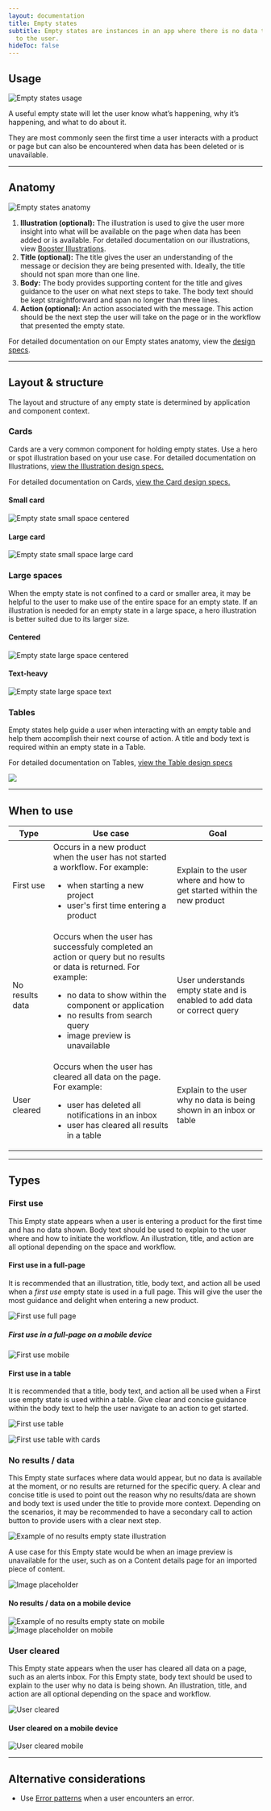 ```yaml
---
layout: documentation
title: Empty states
subtitle: Empty states are instances in an app where there is no data to display
  to the user.
hideToc: false
---
```

## Usage

![Empty states usage](/images/emptystate_usage.svg)

A useful empty state will let the user know what’s happening, why it’s happening, and what to do about it.

They are most commonly seen the first time a user interacts with a product or page but can also be encountered when data has been deleted or is unavailable.

- - -

## Anatomy

![Empty states anatomy](/images/emptystate_anatomy.svg)

1. **Illustration (optional):** The illustration is used to give the user more insight into what will be available on the page when data has been added or is available. For detailed documentation on our illustrations, view [Booster Illustrations](/design-system/visuals/illustrations/ "/design-system/visuals/illustrations/").
2. **Title (optional):** The title gives the user an understanding of the message or decision they are being presented with. Ideally, the title should not span more than one line.
3. **Body:** The body provides supporting content for the title and gives guidance to the user on what next steps to take. The body text should be kept straightforward and span no longer than three lines.
4. **Action (optional):** An action associated with the message. This action should be the next step the user will take on the page or in the workflow that presented the empty state.

For detailed documentation on our Empty states anatomy, view the [design specs](https://xd.adobe.com/view/5e09fa17-96a4-4d37-9a20-669a0766e386-0b5a/).

- - -

## Layout & structure

The layout and structure of any empty state is determined by application and component context.

<docs-spacer size="small"></docs-spacer>

### Cards

Cards are a very common component for holding empty states. Use a hero or spot illustration based on your use case. For detailed documentation on Illustrations, [view the Illustration design specs.](design-system/visuals/illustrations/ "/design-system/visuals/illustrations/")

For detailed documentation on Cards, [view the Card design specs.](/design-system/components/cards/ "/design-system/components/cards/")

<docs-spacer size="small"></docs-spacer>

#### Small card

![Empty state small space centered](/images/emptystate_smallspace_centered.svg)

<docs-spacer size="small"></docs-spacer>

#### Large card

![Empty state small space large card](/images/emptystate_largespace_card.svg)

<docs-spacer></docs-spacer>

### Large spaces

When the empty state is not confined to a card or smaller area, it may be helpful to the user to make use of the entire space for an empty state. If an illustration is needed for an empty state in a large space, a hero illustration is better suited due to its larger size.

<docs-spacer size="small"></docs-spacer>

#### Centered

![Empty state large space centered](/images/emptystate_largespace_centered.svg)

<docs-spacer size="small"></docs-spacer>

#### Text-heavy

![Empty state large space text](/images/emptystate_largespace_text.svg)

<docs-spacer></docs-spacer>

### Tables

Empty states help guide a user when interacting with an empty table and help them accomplish their next course of action. A title and body text is required within an empty state in a Table.

For detailed documentation on Tables, [view the Table design specs](/design-system/components/tables/?tab=usage "/design-system/components/tables/?tab=usage")

![](/images/emptystate_table.svg)

- - -

## When to use

<table>
  <thead>
    <th>Type</th>
    <th>Use case</th>
    <th>Goal</th>
  </thead>
  <tbody>
    <tr>
      <td>First use</td>
      <td>Occurs in a new product when the user has not started a workflow. For example:<br>
        <ul>
        <li>when starting a new project</li>
        <li>user's first time entering a product</li>
        </ul>
      </td>
      <td>Explain to the user where and how to get started within the new product</td>
    </tr>
    <tr>
      <td>No results data</td>
      <td>Occurs when the user has successfuly completed an action or query but no results or data is returned. For example:
        <ul>
        <li>no data to show within the component or application</li>
        <li>no results from search query</li>
        <li>image preview is unavailable</li>
        </ul>
      </td>
      <td>User understands empty state and is enabled to add data or correct query</td>
    </tr>
    <tr>
      <td>User cleared</td>
      <td>Occurs when the user has cleared all data on the page. For example:
        <ul>
          <li>user has deleted all notifications in an inbox</li>
          <li>user has cleared all results in a table</li>
        </ul>
      </td>
      <td>Explain to the user why no data is being shown in an inbox or table</td>
    </tr>
  </tbody>
</table>

- - -

## Types

<docs-spacer size="small"></docs-spacer>

### First use

This Empty state appears when a user is entering a product for the first time and has no data shown. Body text should be used to explain to the user where and how to initiate the workflow. An illustration, title, and action are all optional depending on the space and workflow.

<docs-spacer size="small"></docs-spacer>

#### First use in a full-page

It is recommended that an illustration, title, body text, and action all be used when a *first use* empty state is used in a full page. This will give the user the most guidance and delight when entering a new product.

![First use full page](/images/firstuse_centered.svg)

<docs-spacer size="small"></docs-spacer>

##### First use in a full-page on a mobile device

![First use mobile](/images/firstuse_mobile.svg)

<docs-spacer size="small"></docs-spacer>

#### First use in a table

It is recommended that a title, body text, and action all be used when a First use empty state is used within a table. Give clear and concise guidance within the body text to help the user navigate to an action to get started.

![First use table](/images/firstuse_table.svg)

![First use table with cards](/images/firstuse_table2.svg)

<docs-spacer></docs-spacer>

### No results / data

This Empty state surfaces where data would appear, but no data is available at the moment, or no results are returned for the specific query. A clear and concise title is used to point out the reason why no results/data are shown and body text is used under the title to provide more context. Depending on the scenarios, it may be recommended to have a secondary call to action button to provide users with a clear next step.

![Example of no results empty state illustration ](/images/noresults.svg)

<docs-spacer size="small"></docs-spacer>

A use case for this Empty state would be when an image preview is unavailable for the user, such as on a Content details page for an imported piece of content.

![Image placeholder](/images/imageplaceholder.svg)

<docs-spacer size="small"></docs-spacer>

#### No results / data on a mobile device

<docs-grid columns="2">
<img src="/images/noresults_mobile.svg" alt="Example of no results empty state on mobile" />
<img src="/images/imageplaceholder_mobile.svg" alt="Image placeholder on mobile" />
</docs-grid>

<docs-spacer></docs-spacer>

### User cleared

This Empty state appears when the user has cleared all data on a page, such as an alerts inbox. For this Empty state, body text should be used to explain to the user why no data is being shown. An illustration, title, and action are all optional depending on the space and workflow.

![User cleared](/images/usercleared.svg)

<docs-spacer size="small"></docs-spacer>

#### User cleared on a mobile device

![User cleared mobile](/images/usercleared_mobile.svg)

- - -

## Alternative considerations

* Use [Error patterns](/design-system/patterns/errors/) when a user encounters an error.
